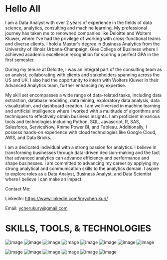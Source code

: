 # Hello All

I am a Data Analyst with over 2 years of experience in the fields of data science, analytics, consulting and machine learning. My professional journey has taken me to renowned companies like Deloitte and Wolters Kluwer, where I've had the privilege of working with cross-functional teams and diverse clients. I hold a Master's degree in Business Analytics from the University of Illinois Urbana-Champaign, Gies College of Business where I achieved academic excellence recognition for scoring a perfect GPA in the first semester.

During my tenure at Deloitte, I was an integral part of the consulting team as an analyst, collaborating with clients and stakeholders spanning across the US and UK. I also had the opportunity to intern with Wolters Kluwer in their Advanced Analytics team, further enhancing my expertise.

My skill set encompasses a wide range of data-related tasks, including data extraction, database modeling, data mining, exploratory data analysis, data visualization, and dashboard creation. I am well-versed in machine learning and artificial intelligence where I worked with a multitude of algorithms and techniques to effectively obtain business insights. I am proficient in various tools and technologies including Python, SQL, Javascript, R, SAS, Salesforce, ServiceNow, Knime Power BI, and Tableau. Additionally, I possess hands-on experience with cloud technologies like Google Cloud, AWS, and Data Bricks.

I am a dedicated individual with a strong passion for analytics. I believe in transforming businesses through data-driven decision-making and the fact that advanced analytics can advance efficiency and performance and shape businesses. I am committed to advancing my career by applying my strong analytical and communication skills to the analytics domain. I aspire to explore roles as a Data Analyst, Business Analyst, and Data Scientist where I believe I can make an impact.

Contact Me:

LinkedIn: https://www.linkedin.com/in/ycherukuri/

Email: ycherukury@gmail.com

# SKILLS, TOOLS, & TECHNOLOGIES

![image](https://github.com/ycherukury/YaminiCherukuri/assets/64348751/4ecba24f-46c0-4946-858b-ddb251e1b12f)
![image](https://github.com/ycherukury/YaminiCherukuri/assets/64348751/4ff01ef9-ed66-4857-957a-d61fabf5d168)
![image](https://github.com/ycherukury/YaminiCherukuri/assets/64348751/36302f99-e5ec-47c7-8ec8-e92f53ebd059)
![image](https://github.com/ycherukury/YaminiCherukuri/assets/64348751/2790f36a-640c-4f92-8ba4-2a5ef0536d27)
![image](https://github.com/ycherukury/YaminiCherukuri/assets/64348751/589d9c13-7d2b-4837-87c1-6b983bc35d6a)
![image](https://github.com/ycherukury/YaminiCherukuri/assets/64348751/c9ee4f6a-1f8a-4ff0-8e45-5359c002feaa)
![image](https://github.com/ycherukury/YaminiCherukuri/assets/64348751/f7528e44-d8cc-442f-bac9-07df9fd262bb)
![image](https://github.com/ycherukury/YaminiCherukuri/assets/64348751/dd4765ce-4485-4795-8c56-bbe21c38a1cd)

![image](https://github.com/ycherukury/YaminiCherukuri/assets/64348751/37068511-62eb-4c8e-a3a7-20ad5865d44b)
![image](https://github.com/ycherukury/YaminiCherukuri/assets/64348751/025502fc-5006-4648-b40e-a44246ad27d5)
![image](https://github.com/ycherukury/YaminiCherukuri/assets/64348751/f19416d8-9d2c-4612-b9e2-916367029c00)
![image](https://github.com/ycherukury/YaminiCherukuri/assets/64348751/b1420a8f-f3aa-4a48-943c-9d2b5d3fa68d)
![image](https://github.com/ycherukury/YaminiCherukuri/assets/64348751/b1f4f02e-8355-4a2b-90c8-d32a9de22e56)
![image](https://github.com/ycherukury/YaminiCherukuri/assets/64348751/1380a5d2-eae6-454f-8261-a51e1018082c)











